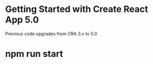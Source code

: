 # Getting Started with Create React App 5.0

Previous code upgrades from CRA 3.x to 5.0

# npm run start